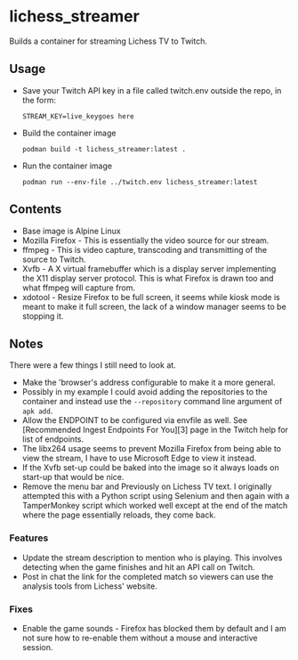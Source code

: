 lichess_streamer
================

Builds a container for streaming Lichess TV to Twitch.

Usage
-----
* Save your Twitch API key in a file called twitch.env outside the repo, in the
  form:
  ```
  STREAM_KEY=live_keygoes here
  ```
* Build the container image
  ```
  podman build -t lichess_streamer:latest .
  ```
* Run the container image
  ```
  podman run --env-file ../twitch.env lichess_streamer:latest
  ```

Contents
--------

- Base image is Alpine Linux
- Mozilla Firefox - This is essentially the video source for our stream.
- ffmpeg - This is video capture, transcoding and transmitting of the source to
  Twitch.
- Xvfb - A X virtual framebuffer which is a display server implementing the X11
  display server protocol. This is what Firefox is drawn too and what ffmpeg
  will capture from.
- xdotool - Resize Firefox to be full screen, it seems while kiosk mode is meant
  to make it full screen, the lack of a window manager seems to be stopping it.

Notes
-----

There were a few things I still need to look at.

* Make the 'browser's address configurable to make it a more general.
* Possibly in my example I could avoid adding the repositories to the container
  and instead use the `--repository` command line argument of `apk add`.
* Allow the ENDPOINT to be configured via envfile as well.
  See [Recommended Ingest Endpoints For You][3] page in the Twitch help for
  list of endpoints.
* The libx264 usage seems to prevent Mozilla Firefox from being able to view
  the stream, I have to use Microsoft Edge to view it instead.
* If the Xvfb set-up could be baked into the image so it always loads on
  start-up that would be nice.
* Remove the menu bar and Previously on Lichess TV text. I originally attempted
  this with a Python script using Selenium and then again with a TamperMonkey
  script which worked well except at the end of the match where the page
  essentially reloads, they come back.

### Features

* Update the stream description to mention who is playing. This involves
  detecting when the game finishes and hit an API call on Twitch.
* Post in chat the link for the completed match so viewers can use the analysis
  tools from Lichess' website.

### Fixes
- Enable the game sounds - Firefox has blocked them by default and I am not
  sure how to re-enable them without a mouse and interactive session.